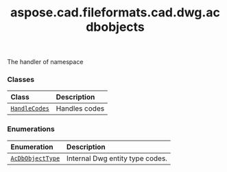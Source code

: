 ﻿---
title: aspose.cad.fileformats.cad.dwg.acdbobjects
second_title: Aspose.CAD for Python via .NET API References
description: 
type: docs
weight: 10
url: /python-net/aspose.cad.fileformats.cad.dwg.acdbobjects/
is_root: false
---

The handler of namespace

### Classes
| Class | Description |
| :- | :- |
| [`HandleCodes`](/cad/python-net/aspose.cad.fileformats.cad.dwg.acdbobjects/handlecodes) | Handles codes |


### Enumerations
| Enumeration | Description |
| :- | :- |
| [`AcDbObjectType`](/cad/python-net/aspose.cad.fileformats.cad.dwg.acdbobjects/acdbobjecttype) | Internal Dwg entity type codes. |


